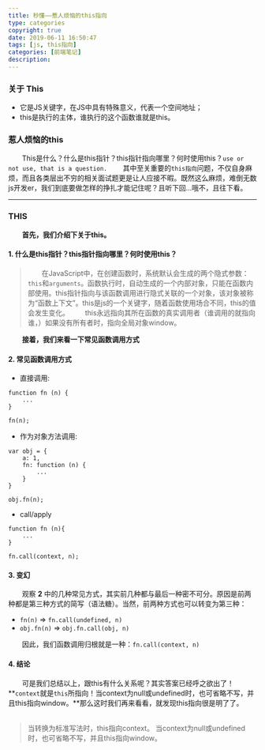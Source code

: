 ```yaml
---
title: 秒懂——惹人烦恼的this指向
type: categories
copyright: true
date: 2019-06-11 16:50:47
tags: [js, this指向]
categories: [前端笔记]
description:
---
```

### 关于 This
- 它是JS关键字，在JS中具有特殊意义，代表一个空间地址；
- this是执行的主体，谁执行的这个函数谁就是this。

<!--more-->

### 惹人烦恼的this
&emsp;&emsp;This是什么？什么是this指针？this指针指向哪里？何时使用this？`use or not use, that is a question.`
&emsp;&emsp;其中至关重要的`this指向`问题，不仅自身麻烦，而且各类层出不穷的相关面试题更是让人应接不暇。既然这么麻烦，难倒无数js开发er，我们到底要做怎样的挣扎才能记住呢？且听下回...哦不，且往下看。

------

### THIS
**&emsp;&emsp;首先，我们介绍下关于this。**

#### 1. 什么是this指针？this指针指向哪里？何时使用this？
>&emsp;&emsp;在JavaScript中，在创建函数时，系统默认会生成的两个隐式参数：`this`和`arguments`。函数执行时，自动生成的一个内部对象，只能在函数内部使用。this指针指向与该函数调用进行隐式关联的一个对象，该对象被称为“函数上下文”。this是js的一个关键字，随着函数使用场合不同，this的值会发生变化。
&emsp;&emsp;this永远指向其所在函数的真实调用者（谁调用的就指向谁，）如果没有所有者时，指向全局对象window。

**&emsp;&emsp;接着，我们来看一下常见函数调用方式**

#### 2. 常见函数调用方式
- 直接调用:
```
function fn (n) {
	...
}

fn(n);
```
- 作为对象方法调用:
```
var obj = {
    a: 1,
    fn: function (n) {
	    ...
    }
}

obj.fn(n);
```
- call/apply
```
function fn (n){
    ...
}

fn.call(context, n);
```

#### 3. 变幻
&emsp;&emsp;观察 **2** 中的几种常见方式，其实前几种都与最后一种密不可分。原因是前两种都是第三种方式的简写（语法糖）。当然，前两种方式也可以转变为第三种：
- `fn(n)` => `fn.call(undefined, n)`
- `obj.fn(n)` => `obj.fn.call(obj, n)`

&emsp;&emsp;因此，我们函数调用归根就是一种：`fn.call(context, n)`

#### 4. 结论
&emsp;&emsp;可是我们总结以上，跟this有什么关系呢？其实答案已经呼之欲出了！**`context`就是`this`所指向！当context为null或undefined时，也可省略不写，并且this指向window。**那么这时我们再来看看，就发现this指向很是明了了。
&emsp;&emsp;
>当转换为标准写法时，this指向context。
当context为null或undefined时，也可省略不写，并且this指向window。